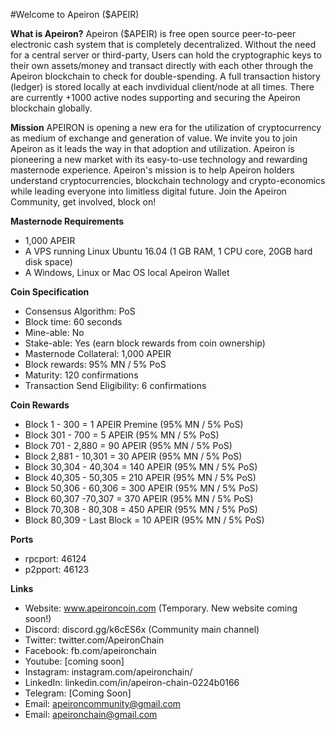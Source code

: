 #Welcome to Apeiron ($APEIR)

**What is Apeiron?**
Apeiron ($APEIR) is free open source peer-to-peer electronic cash system that is completely decentralized. Without the need for a central server or third-party, Users can hold the cryptographic keys to their own assets/money and transact directly with each other through the Apeiron blockchain to check for double-spending. A full transaction history (ledger) is stored locally at each invdividual client/node at all times. There are currently +1000 active nodes supporting and securing the Apeiron blockchain globally.

**Mission**
APEIRON is opening a new era for the utilization of cryptocurrency as medium of exchange and generation of value. We invite you to join Apeiron as it leads the way in that adoption and utilization. Apeiron is pioneering a new market with its easy-to-use technology and rewarding masternode experience. Apeiron's mission is to help Apeiron holders understand cryptocurrencies, blockchain technology and crypto-economics while leading everyone into limitless digital future. Join the Apeiron Community, get involved, block on!

**Masternode Requirements**
* 1,000 APEIR
* A VPS running Linux Ubuntu 16.04 (1 GB RAM, 1 CPU core, 20GB hard disk space)
* A Windows, Linux or Mac OS local Apeiron Wallet

**Coin Specification**
* Consensus Algorithm: PoS
* Block time: 60 seconds
* Mine-able: No
* Stake-able: Yes (earn block rewards from coin ownership)
* Masternode Collateral: 1,000 APEIR 
* Block rewards: 95% MN / 5% PoS
* Maturity: 120 confirmations
* Transaction Send Eligibility: 6 confirmations

**Coin Rewards**
* Block 1 - 300 = 1 APEIR Premine (95% MN / 5% PoS)
* Block 301 - 700 = 5 APEIR (95% MN / 5% PoS)
* Block 701 - 2,880 = 90 APEIR (95% MN / 5% PoS)
* Block 2,881 - 10,301 = 30 APEIR (95% MN / 5% PoS)
* Block 30,304 - 40,304 = 140 APEIR (95% MN / 5% PoS)
* Block 40,305 - 50,305 = 210 APEIR (95% MN / 5% PoS)
* Block 50,306 - 60,306 = 300 APEIR (95% MN / 5% PoS)
* Block 60,307 -70,307 = 370 APEIR (95% MN / 5% PoS)
* Block 70,308 - 80,308 = 450 APEIR (95% MN / 5% PoS)
* Block 80,309 - Last Block = 10 APEIR (95% MN / 5% PoS)

**Ports**
* rpcport: 46124
* p2pport: 46123

**Links**
* Website: www.apeironcoin.com (Temporary. New website coming soon!)
* Discord: discord.gg/k6cES6x (Community main channel)
* Twitter: twitter.com/ApeironChain
* Facebook: fb.com/apeironchain
* Youtube: [coming soon]
* Instagram: instagram.com/apeironchain/
* LinkedIn: linkedin.com/in/apeiron-chain-0224b0166
* Telegram: [Coming Soon]
* Email: apeironcommunity@gmail.com
* Email: apeironchain@gmail.com
